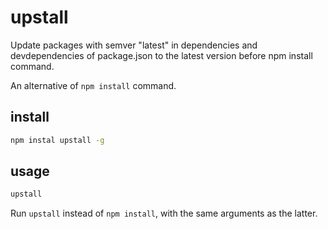 # upstall
Update packages with semver "latest" in dependencies and devdependencies of package.json to the latest version before npm install command.

An alternative of `npm install` command.

## install

```sh
npm instal upstall -g
```

## usage

```sh
upstall
```

Run `upstall` instead of `npm install`, with the same arguments as the latter.